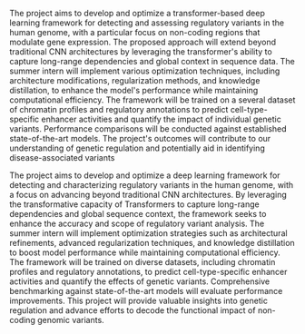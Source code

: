 

The project aims to develop and optimize a transformer-based deep learning framework for detecting and assessing regulatory variants in the human genome, with a particular focus on non-coding regions that modulate gene expression. The proposed approach will extend beyond traditional CNN architectures by leveraging the transformer's ability to capture long-range dependencies and global context in sequence data. The summer intern will implement various optimization techniques, including architecture modifications, regularization methods, and knowledge distillation, to enhance the model's performance while maintaining computational efficiency. The framework will be trained on a several dataset of chromatin profiles and regulatory annotations to predict cell-type-specific enhancer activities and quantify the impact of individual genetic variants. Performance comparisons will be conducted against established state-of-the-art models. The project's outcomes will contribute to our understanding of genetic regulation and potentially aid in identifying disease-associated variants


The project aims to develop and optimize a deep learning framework for detecting and characterizing regulatory variants in the human genome, with a focus on advancing beyond traditional CNN architectures. By leveraging the transformative capacity of Transformers to capture long-range dependencies and global sequence context, the framework seeks to enhance the accuracy and scope of regulatory variant analysis. The summer intern will implement optimization strategies such as architectural refinements, advanced regularization techniques, and knowledge distillation to boost model performance while maintaining computational efficiency. The framework will be trained on diverse datasets, including chromatin profiles and regulatory annotations, to predict cell-type-specific enhancer activities and quantify the effects of genetic variants. Comprehensive benchmarking against state-of-the-art models will evaluate performance improvements. This project will provide valuable insights into genetic regulation and advance efforts to decode the functional impact of non-coding genomic variants.